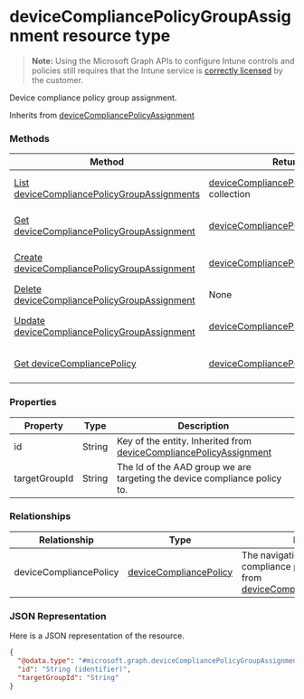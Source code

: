 ﻿# deviceCompliancePolicyGroupAssignment resource type> **Note:** Using the Microsoft Graph APIs to configure Intune controls and policies still requires that the Intune service is [correctly licensed](https://www.microsoft.com/en-us/cloud-platform/microsoft-intune-pricing) by the customer.

Device compliance policy group assignment.

Inherits from [deviceCompliancePolicyAssignment](../resources/intune_deviceconfig_devicecompliancepolicyassignment.md)

### Methods
|Method|Return Type|Description|
|---|---|---|
|[List deviceCompliancePolicyGroupAssignments](../api/intune_deviceconfig_devicecompliancepolicygroupassignment_list.md)|[deviceCompliancePolicyGroupAssignment](../resources/intune_deviceconfig_devicecompliancepolicygroupassignment.md) collection|List properties and relationships of the [deviceCompliancePolicyGroupAssignment](../resources/intune_deviceconfig_devicecompliancepolicygroupassignment.md) objects.|
|[Get deviceCompliancePolicyGroupAssignment](../api/intune_deviceconfig_devicecompliancepolicygroupassignment_get.md)|[deviceCompliancePolicyGroupAssignment](../resources/intune_deviceconfig_devicecompliancepolicygroupassignment.md)|Read properties and relationships of the [deviceCompliancePolicyGroupAssignment](../resources/intune_deviceconfig_devicecompliancepolicygroupassignment.md) object.|
|[Create deviceCompliancePolicyGroupAssignment](../api/intune_deviceconfig_devicecompliancepolicygroupassignment_create.md)|[deviceCompliancePolicyGroupAssignment](../resources/intune_deviceconfig_devicecompliancepolicygroupassignment.md)|Create a new [deviceCompliancePolicyGroupAssignment](../resources/intune_deviceconfig_devicecompliancepolicygroupassignment.md) object.|
|[Delete deviceCompliancePolicyGroupAssignment](../api/intune_deviceconfig_devicecompliancepolicygroupassignment_delete.md)|None|Deletes a [deviceCompliancePolicyGroupAssignment](../resources/intune_deviceconfig_devicecompliancepolicygroupassignment.md).|
|[Update deviceCompliancePolicyGroupAssignment](../api/intune_deviceconfig_devicecompliancepolicygroupassignment_update.md)|[deviceCompliancePolicyGroupAssignment](../resources/intune_deviceconfig_devicecompliancepolicygroupassignment.md)|Update the properties of a [deviceCompliancePolicyGroupAssignment](../resources/intune_deviceconfig_devicecompliancepolicygroupassignment.md) object.|
|[Get deviceCompliancePolicy](../api/intune_deviceconfig_devicecompliancepolicygroupassignment_get_devicecompliancepolicy.md)|[deviceCompliancePolicy](../resources/intune_deviceconfig_devicecompliancepolicy.md)|Get the [deviceCompliancePolicy](../resources/intune_deviceconfig_devicecompliancepolicy.md) from the deviceCompliancePolicy navigation property.|

### Properties
|Property|Type|Description|
|---|---|---|
|id|String|Key of the entity. Inherited from [deviceCompliancePolicyAssignment](../resources/intune_deviceconfig_devicecompliancepolicyassignment.md)|
|targetGroupId|String|The Id of the AAD group we are targeting the device compliance policy to.|

### Relationships
|Relationship|Type|Description|
|---|---|---|
|deviceCompliancePolicy|[deviceCompliancePolicy](../resources/intune_deviceconfig_devicecompliancepolicy.md)|The navigation link to the  device compliance polic targeted. Inherited from [deviceCompliancePolicyAssignment](../resources/intune_deviceconfig_devicecompliancepolicyassignment.md)|

### JSON Representation
Here is a JSON representation of the resource.
<!-- {
  "blockType": "resource",
  "keyProperty": "id",
  "@odata.type": "microsoft.graph.deviceCompliancePolicyGroupAssignment"
}
-->
```json
{
  "@odata.type": "#microsoft.graph.deviceCompliancePolicyGroupAssignment",
  "id": "String (identifier)",
  "targetGroupId": "String"
}
```



